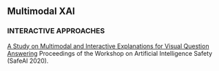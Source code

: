 
## Multimodal XAI


### INTERACTIVE APPROACHES

[A Study on Multimodal and Interactive Explanations for Visual Question Answering](https://arxiv.org/abs/2003.00431) Proceedings of the Workshop on Artificial Intelligence Safety (SafeAI 2020).
